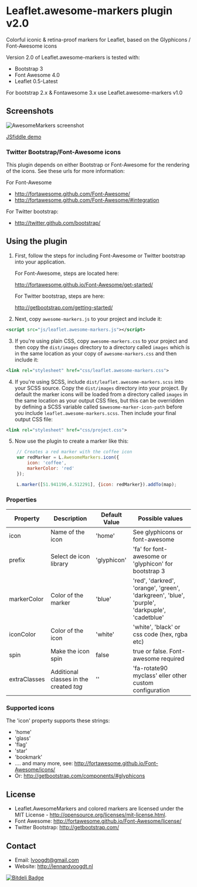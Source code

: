 # Leaflet.awesome-markers plugin v2.0
Colorful iconic & retina-proof markers for Leaflet, based on the Glyphicons / Font-Awesome icons

Version 2.0 of Leaflet.awesome-markers is tested with:
- Bootstrap 3
- Font Awesome 4.0
- Leaflet 0.5-Latest

For bootstrap 2.x & Fontawesome 3.x use Leaflet.awesome-markers v1.0

## Screenshots
![AwesomeMarkers screenshot](https://raw.github.com/lvoogdt/Leaflet.awesome-markers/master/screenshots/screenshot-soft.png "Screenshot of AwesomeMarkers")

<a href="http://jsfiddle.net/VPzu4/92/" target="_blank">JSfiddle demo</a>

### Twitter Bootstrap/Font-Awesome icons
This plugin depends on either Bootstrap or Font-Awesome for the rendering of the icons. See these urls for more information:

For Font-Awesome
- http://fortawesome.github.com/Font-Awesome/
- http://fortawesome.github.com/Font-Awesome/#integration

For Twitter bootstrap:
- http://twitter.github.com/bootstrap/

## Using the plugin

1. First, follow the steps for including Font-Awesome or Twitter bootstrap into your application.

    For Font-Awesome, steps are located here:

    http://fortawesome.github.io/Font-Awesome/get-started/

    For Twitter bootstrap, steps are here:

    http://getbootstrap.com/getting-started/

2. Next, copy `awesome-markers.js` to your project and include it:
````xml
<script src="js/leaflet.awesome-markers.js"></script>
````

3. If you're using plain CSS, copy `awesome-markers.css` to your project and then copy the
`dist/images` directory to a directory called `images` which is in the same location as your
copy of `awesome-markers.css` and then include it:
````xml
<link rel="stylesheet" href="css/leaflet.awesome-markers.css">
````

4. If you're using SCSS, include `dist/leaflet.awesome-markers.scss` into your SCSS source. Copy the
`dist/images` directory into your project. By default the marker icons will be loaded from a directory
called `images` in the same location as your output CSS files, but this can be overridden by defining
a SCSS variable called `$awesome-marker-icon-path` before you include `leaflet.awesome-markers.scss`.
Then include your final output CSS file:
````xml
<link rel="stylesheet" href="css/project.css">
````

5. Now use the plugin to create a marker like this:
````js
    // Creates a red marker with the coffee icon
    var redMarker = L.AwesomeMarkers.icon({
        icon: 'coffee',
        markerColor: 'red'
    });

    L.marker([51.941196,4.512291], {icon: redMarker}).addTo(map);
````

### Properties

| Property        | Description            | Default Value | Possible  values                                     |
| --------------- | ---------------------- | ------------- | ---------------------------------------------------- |
| icon            | Name of the icon       | 'home'        | See glyphicons or font-awesome                       |
| prefix          | Select de icon library | 'glyphicon'   | 'fa' for font-awesome or 'glyphicon' for bootstrap 3 |
| markerColor     | Color of the marker    | 'blue'        | 'red', 'darkred', 'orange', 'green', 'darkgreen', 'blue', 'purple', 'darkpuple', 'cadetblue' |
| iconColor       | Color of the icon      | 'white'       | 'white', 'black' or css code (hex, rgba etc) |
| spin            | Make the icon spin     | false         | true or false. Font-awesome required |
| extraClasses    | Additional classes in the created <i> tag | '' | 'fa-rotate90 myclass' eller other custom configuration |


### Supported icons
The 'icon' property supports these strings:
- 'home'
- 'glass'
- 'flag'
- 'star'
- 'bookmark'
- .... and many more, see: http://fortawesome.github.io/Font-Awesome/icons/
- Or: http://getbootstrap.com/components/#glyphicons

## License
- Leaflet.AwesomeMarkers and colored markers are licensed under the MIT License - http://opensource.org/licenses/mit-license.html.
- Font Awesome: http://fortawesome.github.io/Font-Awesome/license/
- Twitter Bootstrap: http://getbootstrap.com/

## Contact
- Email: lvoogdt@gmail.com
- Website: http://lennardvoogdt.nl

[![Bitdeli Badge](https://d2weczhvl823v0.cloudfront.net/lvoogdt/leaflet.awesome-markers/trend.png)](https://bitdeli.com/free "Bitdeli Badge")
